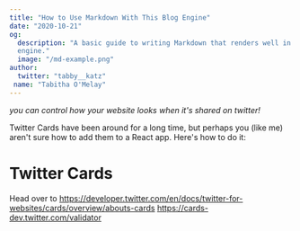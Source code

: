 ```yaml
---
title: "How to Use Markdown With This Blog Engine"
date: "2020-10-21"
og:
  description: "A basic guide to writing Markdown that renders well in this
  engine."
  image: "/md-example.png"
author:
  twitter: "tabby__katz"
 name: "Tabitha O'Melay"
---
```


_you can control how your website looks when it's shared on twitter!_

Twitter Cards have been around for a long time, but perhaps you (like me) aren't sure how to add them to a React app. Here's how to do it:

# Twitter Cards
Head over to 
https://developer.twitter.com/en/docs/twitter-for-websites/cards/overview/abouts-cards
https://cards-dev.twitter.com/validator
<!--stackedit_data:
eyJoaXN0b3J5IjpbMTIyOTQxOTQ4NV19
-->